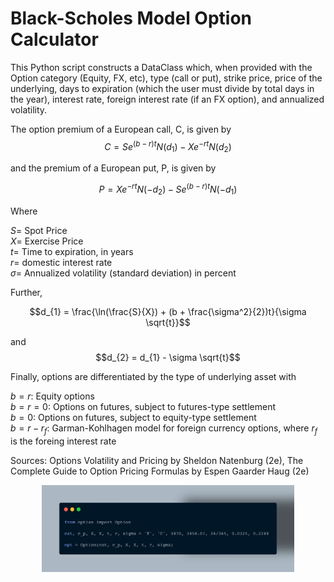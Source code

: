 # Black-Scholes Model Option Calculator

This Python script constructs a DataClass which, when provided with the Option category (Equity, FX, etc), type (call or put), strike price, price of the underlying, days to expiration (which the user must divide by total days in the year), interest rate, foreign interest rate (if an FX option), and annualized volatility.

The option premium of a European call, C, is given by
$$C = S e^{(b - r)t} N(d_{1}) - X e^{-rt} N(d_{2})$$

and the premium of a European put, P, is given by

$$P = X e^{-rt} N(-d_{2}) - S e^{(b-r)t} N(-d_{1})$$

Where

$S =$ Spot Price  
$X =$ Exercise Price  
$t =$ Time to expiration, in years  
$r =$ domestic interest rate  
$\sigma =$ Annualized volatility (standard deviation) in percent  

Further,

$$d_{1} = \frac{\ln(\frac{S}{X}) + (b + \frac{\sigma^2}{2})t}{\sigma \sqrt{t}}$$

and $$d_{2} = d_{1} - \sigma \sqrt{t}$$

Finally, options are differentiated by the type of underlying asset with

$b = r:$ Equity options  
$b = r = 0:$ Options on futures, subject to futures-type settlement  
$b = 0:$ Options on futures, subject to equity-type settlement  
$b = r - r_{f}:$ Garman-Kohlhagen model for foreign currency options, where $r_f$ is the foreing interest rate  

Sources: Options Volatility and Pricing by Sheldon Natenburg (2e), The Complete Guide to Option Pricing Formulas by Espen Gaarder Haug (2e)

<p align="center">
<img src = "https://raw.githubusercontent.com/ldwhite/BlackScholes/main/options.png" style = "width:80%" />
</p>
